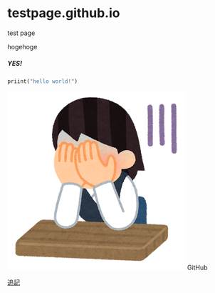 # testpage.github.io
test page

hogehoge
##### YES!

```py
priint("hello world!")
```
![人生](./fusagikomu_businesswoman.png)
GitHub


[追記](./sub/yes.md)